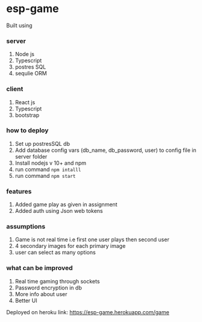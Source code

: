 # esp-game

Built using

### server

1. Node js
2. Typescript
3. postres SQL
4. sequlie ORM

### client

1. React js
2. Typescript
3. bootstrap

### how to deploy

1. Set up postresSQL db
2. Add database config vars (db_name, db_password, user) to config file in server folder
3. Install nodejs v 10+ and npm 
3. run command `npm intalll`
4. run command `npm start`


### features

1. Added game play as given in assignment
2. Added auth using Json web tokens 


### assumptions
1. Game is not real time i.e first one user plays then second user
2. 4 secondary images for each primary image
3. user can select as many options

### what can be improved
1. Real time gaming through sockets
2. Password encryption in db
3. More info about user
4. Better UI


Deployed on heroku
link: https://esp-game.herokuapp.com/game
